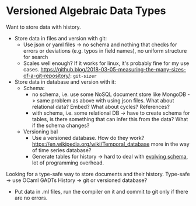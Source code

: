 # Versioned Algebraic Data Types

Want to store data with history.
- Store data in files and version with git:
  - Use json or yaml files -> no schema and nothing that checks for errors or deviations (e.g. typos in field names), no uniform structure for search
  - Scales well enough? If it works for linux, it's probably fine for my use cases. https://github.blog/2018-03-05-measuring-the-many-sizes-of-a-git-repository/: `git-sizer`
- Store data in database and version with it:
  - Schema:
    - no schema, i.e. use some NoSQL document store like MongoDB -> same problem as above with using json files. What about relational data? Embed? What about cycles? References?
    - with schema, i.e. some relational DB -> have to create schema for tables, is there something that can infer this from the data? What if the schema changes?
  - Versioning bal
    - Use a versioned database. How do they work? https://en.wikipedia.org/wiki/Temporal_database more in the way of time series database?
    - Generate tables for history -> hard to deal with [evolving schema](https://en.wikipedia.org/wiki/Schema_evolution), lot of programming overhead.

Looking for a type-safe way to store documents and their history.
Type-safe -> use OCaml GADTs
History -> git or versioned database?

- Put data in .ml files, run the compiler on it and commit to git only if there are no errors.
